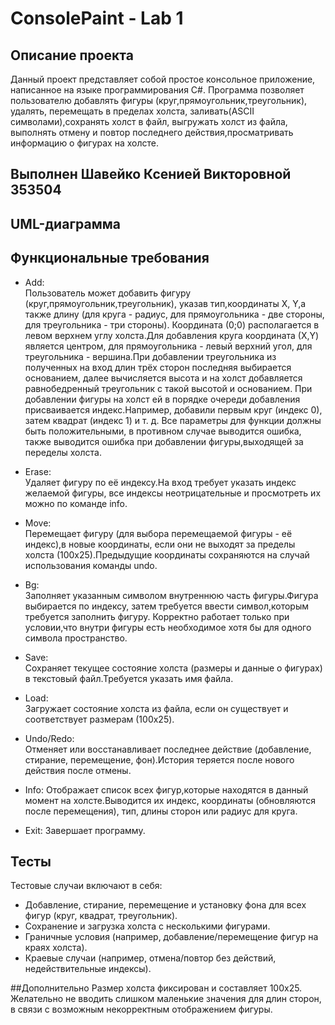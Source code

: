 # ConsolePaint - Lab 1

## Описание проекта
Данный проект представляет собой простое консольное приложение, написанное на языке программирования С#. Программа позволяет пользователю добавлять фигуры (круг,прямоугольник,треугольник), удалять, перемещать в пределах холста, заливать(ASCII символами),сохранять холст в файл, выгружать холст из файла, выполнять отмену и повтор последнего действия,просматривать информацию о фигурах на холсте. 

## Выполнен Шавейко Ксенией Викторовной 353504

## UML-диаграмма 

## Функциональные требования

- Add:  
  Пользователь может добавить фигуру (круг,прямоугольник,треугольник), указав тип,координаты X, Y,а также длину (для круга - радиус, для прямоугольника - две стороны, для треугольника - три стороны).
  Координата (0;0) располагается в левом верхнем углу холста.Для добавления круга координата (Х,Y) является центром, для прямоугольника - левый верхний угол, для треугольника - вершина.При добавлении треугольника из полученных на вход длин трёх сторон последняя выбирается основанием, далее вычисляется высота и на холст добавляется равнобедренный треугольник с такой высотой и основанием.
  При добавлении фигуры на холст ей в порядке очереди добавления присваивается индекс.Например, добавили первым круг (индекс 0), затем квадрат (индекс 1) и т. д.
  Все параметры для функции должны быть положительными, в противном случае выводится ошибка, также выводится ошибка при добавлении фигуры,выходящей за переделы холста.

- Erase:  
  Удаляет фигуру по её индексу.На вход требует указать индекс желаемой фигуры, все индексы неотрицательные и просмотреть их можно по команде info.

- Move:  
  Перемещает фигуру (для выбора перемещаемой фигуры - её индекс),в новые координаты, если они не выходят за пределы холста (100х25).Предыдущие координаты сохраняются на случай использования команды undo.

- Bg:  
  Заполняет указанным символом внутреннюю часть фигуры.Фигура выбирается по индексу, затем требуется ввести символ,которым требуется заполнить фигуру.
  Корректно работает только при условии,что внутри фигуры есть необходимое хотя бы для одного символа пространство.

- Save:  
  Сохраняет текущее состояние холста (размеры и данные о фигурах) в текстовый файл.Требуется указать имя файла.

- Load:  
  Загружает состояние холста из файла, если он существует и соответствует размерам (100x25).

- Undo/Redo:  
  Отменяет или восстанавливает последнее действие (добавление, стирание, перемещение, фон).История теряется после нового действия после отмены.

- Info:
  Отображает список всех фигур,которые находятся в данный момент на холсте.Выводится их индекс, координаты (обновляются после перемещения), тип, длины сторон или радиус для круга.

- Exit:
  Завершает программу.

## Тесты
Тестовые случаи включают в себя:
- Добавление, стирание, перемещение и установку фона для всех фигур (круг, квадрат, треугольник).
- Сохранение и загрузка холста с несколькими фигурами.
- Граничные условия (например, добавление/перемещение фигур на краях холста).
- Краевые случаи (например, отмена/повтор без действий, недействительные индексы).

##Дополнительно
Размер холста фиксирован и составляет 100х25.
Желательно не вводить слишком маленькие значения для длин сторон, в связи с возможным некорректным отображением фигуры.
